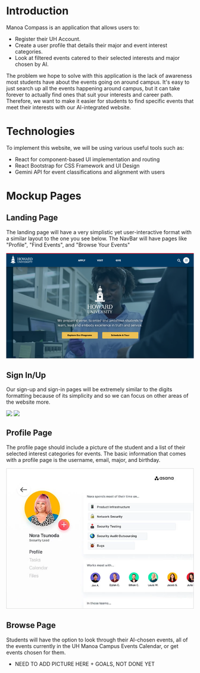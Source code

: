 # Introduction

Manoa Compass is an application that allows users to:

* Register their UH Account.
* Create a user profile that details their major and event interest categories.
* Look at filtered events catered to their selected interests and major chosen by AI.

The problem we hope to solve with this application is the lack of awareness most students have about the events going on around campus. It's easy to just search up all the events happening around campus, but it can take forever to actually find ones that suit your interests and career path. Therefore, we want to make it easier for students to find specific events that meet their interests with our AI-integrated website.

# Technologies

To implement this website, we will be using various useful tools such as:

* React for component-based UI implementation and routing
* React Bootstrap for CSS Framework and UI Design
* Gemini API for event classifications and alignment with users

# Mockup Pages

## Landing Page
The landing page will have a very simplistic yet user-interactive format with a similar layout to the one you see below. The NavBar will have pages like "Profile", "Find Events", and "Browse Your Events"

<img src="imgs/landing.png">

## Sign In/Up
Our sign-up and sign-in pages will be extremely similar to the digits formatting because of its simplicity and so we can focus on other areas of the website more.

<img src="imgs/signin.png">

<img src="imgs/signup.png">

## Profile Page
The profile page should include a picture of the student and a list of their selected interest categories for events. The basic information that comes with a profile page is the username, email, major, and birthday.

<img src="imgs/profile.webp">

## Browse Page
Students will have the option to look through their AI-chosen events, all of the events currently in the UH Manoa Campus Events Calendar, or get events chosen for them.

* NEED TO ADD PICTURE HERE + GOALS, NOT DONE YET
